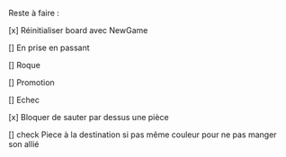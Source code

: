 Reste à faire :

[x] Réinitialiser board avec NewGame

[] En prise en passant

[] Roque 

[] Promotion

[] Echec

[x] Bloquer de sauter par dessus une pièce 

[] check Piece à la destination si pas même couleur pour ne pas manger son allié